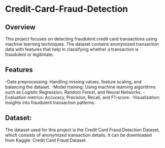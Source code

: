 # Credit-Card-Fraud-Detection
## Overview
This project focuses on detecting fraudulent credit card transactions using machine learning techniques. The dataset contains anonymized transaction data with features that help in classifying whether a transaction is fraudulent or legitimate.

## Features
-Data preprocessing: Handling missing values, feature scaling, and balancing the dataset.
-Model training: Using machine learning algorithms such as Logistic Regression, Random Forest, and Neural Networks.
-Evaluation metrics: Accuracy, Precision, Recall, and F1-score.
-Visualization: Insights into fraudulent transaction patterns.

## Dataset:
The dataset used for this project is the Credit Card Fraud Detection Dataset, which consists of anonymized transaction details. It can be downloaded from Kaggle: Credit Card Fraud Dataset.

